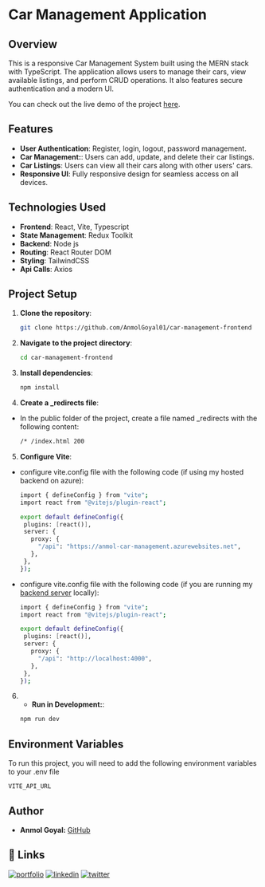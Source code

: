 
# Car Management Application

## Overview

This is a responsive Car Management System built using the MERN stack with TypeScript. The application allows users to manage their cars, view available listings, and perform CRUD operations. It also features secure authentication and a modern UI.

You can check out the live demo of the project [here](https://anmolgoyal-car-management.netlify.app/).

## Features

- **User Authentication**: Register, login, logout, password management.
- **Car Management:**: Users can add, update, and delete their car listings.
- **Car Listings**: Users can view all their cars along with other users' cars.
- **Responsive UI**: Fully responsive design for seamless access on all devices.


## Technologies Used

- **Frontend**: React, Vite, Typescript
- **State Management**: Redux Toolkit
- **Backend**: Node js
- **Routing**: React Router DOM
- **Styling**: TailwindCSS
- **Api Calls**: Axios

## Project Setup

1. **Clone the repository**:
   ```sh
   git clone https://github.com/AnmolGoyal01/car-management-frontend
   ```
2. **Navigate to the project directory**:
   ```sh
   cd car-management-frontend
   ```
3. **Install dependencies**:
   ```sh
   npm install
   ```
4. **Create a _redirects file**:
- In the public folder of the project, create a file named _redirects with the following content:
   ```sh
   /* /index.html 200
   ```
5. **Configure Vite**:
- configure vite.config file with the following code (if using my hosted backend on azure):

   ```sh
   import { defineConfig } from "vite";
  import react from "@vitejs/plugin-react";

  export default defineConfig({
    plugins: [react()],
    server: {
      proxy: {
        "/api": "https://anmol-car-management.azurewebsites.net",
      },
    },
  });

   ```
- configure vite.config file with the following code (if you are running my [backend server](https://github.com/AnmolGoyal01/car-management-backend) locally):

   ```sh
   import { defineConfig } from "vite";
  import react from "@vitejs/plugin-react";

  export default defineConfig({
    plugins: [react()],
    server: {
      proxy: {
        "/api": "http://localhost:4000",
      },
    },
  });

   ```

6. - **Run in Development:**:
   ```sh
   npm run dev
   ```

## Environment Variables

To run this project, you will need to add the following environment variables to your .env file

`VITE_API_URL`

## Author

- **Anmol Goyal:** [GitHub](https://github.com/Anmolgoyal01)

## 🔗 Links
[![portfolio](https://img.shields.io/badge/my_portfolio-000?style=for-the-badge&logo=ko-fi&logoColor=white)](https://anmolgoyal.me/)
[![linkedin](https://img.shields.io/badge/linkedin-0A66C2?style=for-the-badge&logo=linkedin&logoColor=white)](https://www.linkedin.com/in/anmol-goyal-358804235/)
[![twitter](https://img.shields.io/badge/github-010101?style=for-the-badge&logo=github&logoColor=white)](https://anmolgoyal.me/_next/static/media/github-icon.04fa7de0.svg)
